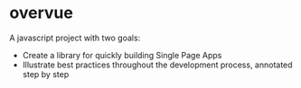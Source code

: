 # overvue
A javascript project with two goals:
* Create a library for quickly building Single Page Apps
* Illustrate best practices throughout the development process, annotated step by step
